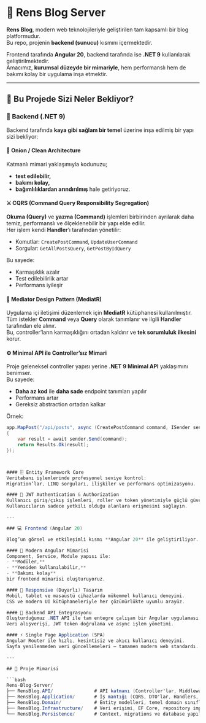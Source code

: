 # 🧱 Rens Blog Server

**Rens Blog**, modern web teknolojileriyle geliştirilen tam kapsamlı bir blog platformudur.  
Bu repo, projenin **backend (sunucu)** kısmını içermektedir.

Frontend tarafında **Angular 20**, backend tarafında ise **.NET 9** kullanılarak geliştirilmektedir.  
Amacımız, **kurumsal düzeyde bir mimariyle**, hem performanslı hem de bakımı kolay bir uygulama inşa etmektir.

---

## 🚀 Bu Projede Sizi Neler Bekliyor?

### 🔧 Backend (.NET 9)

Backend tarafında **kaya gibi sağlam bir temel** üzerine inşa edilmiş bir yapı sizi bekliyor:

#### 🧅 Onion / Clean Architecture
Katmanlı mimari yaklaşımıyla kodunuzu;
- **test edilebilir,**
- **bakımı kolay,**
- **bağımlılıklardan arındırılmış**
hale getiriyoruz.  


#### ⚔️ CQRS (Command Query Responsibility Segregation)
**Okuma (Query)** ve **yazma (Command)** işlemleri birbirinden ayrılarak daha temiz, performanslı ve ölçeklenebilir bir yapı elde edilir.  
Her işlem kendi **Handler**’ı tarafından yönetilir:

- Komutlar: `CreatePostCommand`, `UpdateUserCommand`  
- Sorgular: `GetAllPostsQuery`, `GetPostByIdQuery`  

Bu sayede:
- Karmaşıklık azalır  
- Test edilebilirlik artar  
- Performans iyileşir

#### 🧭 Mediator Design Pattern (MediatR)
Uygulama içi iletişimi düzenlemek için **MediatR** kütüphanesi kullanılmıştır.  
Tüm istekler **Command** veya **Query** olarak tanımlanır ve ilgili **Handler** tarafından ele alınır.  
Bu, controller’ların karmaşıklığını ortadan kaldırır ve **tek sorumluluk ilkesini** korur.

#### ⚙️ Minimal API ile Controller’sız Mimari
Proje geleneksel controller yapısı yerine **.NET 9 Minimal API** yaklaşımını benimser.  
Bu sayede:
- **Daha az kod** ile **daha sade** endpoint tanımları yapılır  
- Performans artar  
- Gereksiz abstraction ortadan kalkar  

Örnek:
```csharp
app.MapPost("/api/posts", async (CreatePostCommand command, ISender sender) =>
{
    var result = await sender.Send(command);
    return Results.Ok(result);
});



#### 🗄️ Entity Framework Core
Veritabanı işlemlerinde profesyonel seviye kontrol:  
Migration’lar, LINQ sorguları, ilişkiler ve performans optimizasyonu.

#### 🔐 JWT Authentication & Authorization
Kullanıcı giriş/çıkış işlemleri, roller ve token yönetimiyle güçlü güvenlik alt yapısı.  
Kullanıcıların sadece yetkili olduğu alanlara erişmesini sağlayın.

---

### 💻 Frontend (Angular 20)

Blog’un görsel ve etkileşimli kısmı **Angular 20** ile geliştiriliyor.

#### 🧩 Modern Angular Mimarisi
Component, Service, Module yapısı ile:
- **Modüler,**
- **Yeniden kullanılabilir,**
- **Bakımı kolay**
bir frontend mimarisi oluşturuyoruz.

#### 📱 Responsive (Duyarlı) Tasarım
Mobil, tablet ve masaüstü cihazlarda mükemmel kullanıcı deneyimi.  
CSS ve modern UI kütüphaneleriyle her çözünürlükte uyumlu arayüz.

#### 🔗 Backend API Entegrasyonu
Oluşturduğumuz .NET API ile tam entegre çalışan bir Angular uygulaması:  
Veri alışverişi, JWT token doğrulama ve async işlem yönetimi.

#### ⚡ Single Page Application (SPA)
Angular Router ile hızlı, kesintisiz ve akıcı kullanıcı deneyimi.  
Sayfa yenilenmeden veri güncellemeleri — tamamen modern web standardı.

---

## 🧠 Proje Mimarisi

```bash
Rens-Blog-Server/
├── RensBlog.API/               # API katmanı (Controller'lar, Middleware, Configurations)
├── RensBlog.Application/       # İş mantığı (CQRS, DTO'lar, Handlers, Interfaces)
├── RensBlog.Domain/            # Entity modelleri, temel domain sınıfları
├── RensBlog.Infrastructure/    # Veri erişimi, EF Core, repository implementasyonları
└── RensBlog.Persistence/       # Context, migrations ve database yapılandırmaları

